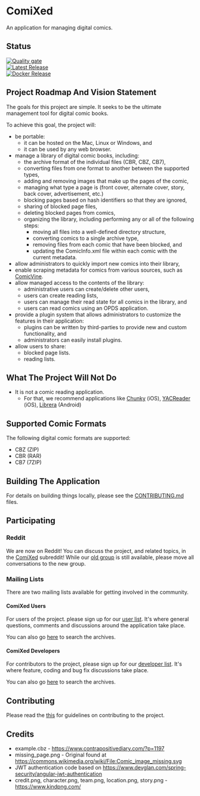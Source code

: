 # ComiXed
An application for managing digital comics.

## Status
[![Quality gate](https://sonarcloud.io/api/project_badges/quality_gate?project=comixed)](https://sonarcloud.io/dashboard?id=comixed)\
[![Latest Release](https://github.com/comixed/comixed/actions/workflows/publish-release.yml/badge.svg)](https://actions-badge.atrox.dev/comixed/comixed/goto?ref=master)\
[![Docker Release](https://github.com/comixed/comixed/actions/workflows/publish-to-docker-hub.yml/badge.svg)](https://actions-badge.atrox.dev/comixed/comixed/goto?ref=master)

## Project Roadmap And Vision Statement
The goals for this project are simple. It seeks to be the ultimate management tool for digital comic books.

To achieve this goal, the project will:
 * be portable:
    * it can be hosted on the Mac, Linux or Windows, and
    * it can be used by any web browser.
 * manage a library of digital comic books, including:
   * the archive format of the individual files (CBR, CBZ, CB7),
   * converting files from one format to another between the supported types,
   * adding and removing images that make up the pages of the comic,
   * managing what type a page is (front cover, alternate cover, story, back cover, advertisement, etc.)
   * blocking pages based on hash identifiers so that they are ignored,
   * sharing of blocked page files,
   * deleting blocked pages from comics,
   * organizing the library, including performing any or all of the following steps:
      * moving all files into a well-defined directory structure,
      * converting comics to a single archive type,
      * removing files from each comic that have been blocked, and
      * updating the ComicInfo.xml file within each comic with the current metadata.
 * allow administrators to quickly import new comics into their library,
 * enable scraping metadata for comics from various sources, such as [ComicVine](https://comicvine.gamespot.com/).
 * allow managed access to the contents of the library:
    * administrative users can create/delete other users,
    * users can create reading lists,
    * users can manage their read state for all comics in the library, and
    * users can read comics using an OPDS application.
 * provide a plugin system that allows administrators to customize the features in their application:
    * plugins can be written by third-parties to provide new and custom functionality, and
    * administrators can easily install plugins.
 * allow users to share:
    * blocked page lists.
    * reading lists.

## What The Project Will Not Do
 * It is not a comic reading application.
    * For that, we recommend applications like [Chunky](http://chunkyreader.com/) (iOS), [YACReader](https://www.yacreader.com/) (iOS), [Librera](https://play.google.com/store/apps/details?id=com.foobnix.pdf.reader) (Android)

## Supported Comic Formats

The following digital comic formats are supported:

 * CBZ (ZIP)
 * CBR (RAR)
 * CB7 (7ZIP)

## Building The Application

For details on building things locally, please see the [CONTRIBUTING.md](CONTRIBUTING.md) files.

## Participating

### Reddit

We are now on Reddit! You can discuss the project, and related topics, in the [ComiXed](https://www.reddit.com/r/comixed/) subreddit! While our [old group](https://www.reddit.com/r/comixedmanager) is still available, please move all conversations to the new group.

### Mailing Lists

There are two mailing lists available for getting involved in the community.

#### ComiXed Users

For users of the project. please sign up for our [user list](https://www.freelists.org/list/comixed). It's where
general questions, comments and discussions around the application take place.

You can also go [here](https://www.freelists.org/archive/comixed) to search the archives.

#### ComiXed Developers

For contributors to the project, please sign up for our [developer list](https://www.freelists.org/list/comixed-dev).
It's where feature, coding and bug fix discussions take place.

You can also go [here](https://www.freelists.org/archive/comixed-dev) to search the archives.

## Contributing

Please read the [this](./CONTRIBUTING.md) for guidelines on contributing to the project.

## Credits

* example.cbz - https://www.contrapositivediary.com/?p=1197
* missing_page.png - Original found at https://commons.wikimedia.org/wiki/File:Comic_image_missing.svg
* JWT authentication code based on https://www.devglan.com/spring-security/angular-jwt-authentication
* credit.png, character.png, team.png, location.png, story.png - https://www.kindpng.com/
